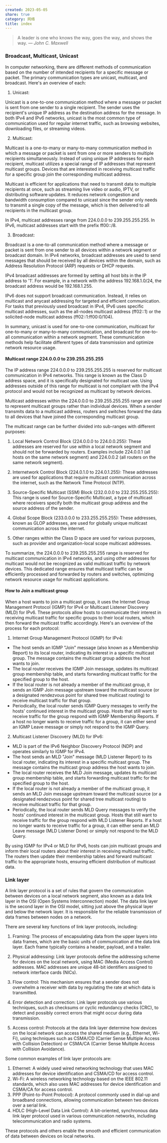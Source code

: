 ```yaml
---
created: 2023-05-05
share: true
category: 网络
title: index
---
```


> A leader is one who knows the way, goes the way, and shows the way.
> — <cite>John C. Maxwell</cite>

### Broadcast, Multicast, Unicast
In computer networking, there are different methods of communication based on the number of intended recipients for a specific message or packet. The primary communication types are unicast, multicast, and broadcast. Here's an overview of each:

1. Unicast:

Unicast is a one-to-one communication method where a message or packet is sent from one sender to a single recipient. The sender uses the recipient's unique IP address as the destination address for the message. In both IPv4 and IPv6 networks, unicast is the most common type of communication used for regular internet traffic, such as browsing websites, downloading files, or streaming videos.

2. Multicast:

Multicast is a one-to-many or many-to-many communication method in which a message or packet is sent from one or more senders to multiple recipients simultaneously. Instead of using unique IP addresses for each recipient, multicast utilizes a special range of IP addresses that represent multicast groups. Devices that are interested in receiving multicast traffic for a specific group join the corresponding multicast address.

Multicast is efficient for applications that need to transmit data to multiple recipients at once, such as streaming live video or audio, IPTV, or distributing software updates. It reduces network congestion and bandwidth consumption compared to unicast since the sender only needs to transmit a single copy of the message, which is then delivered to all recipients in the multicast group.

In IPv4, multicast addresses range from 224.0.0.0 to 239.255.255.255. In IPv6, multicast addresses start with the prefix ff00::/8.

3. Broadcast:

Broadcast is a one-to-all communication method where a message or packet is sent from one sender to all devices within a network segment or broadcast domain. In IPv4 networks, broadcast addresses are used to send messages that should be received by all devices within the domain, such as Address Resolution Protocol (ARP) requests or DHCP requests.

IPv4 broadcast addresses are formed by setting all host bits in the IP address to '1'. For example, in a network with the address 192.168.1.0/24, the broadcast address would be 192.168.1.255.

IPv6 does not support broadcast communication. Instead, it relies on multicast and anycast addressing for targeted and efficient communication. For tasks that previously used broadcast in IPv4, IPv6 uses specific multicast addresses, such as the all-nodes multicast address (ff02::1) or the solicited-node multicast address (ff02::1:ff00:0/104).

In summary, unicast is used for one-to-one communication, multicast for one-to-many or many-to-many communication, and broadcast for one-to-all communication within a network segment. These communication methods help facilitate different types of data transmission and optimize network resource usage.


#### Multicast range 224.0.0.0 to 239.255.255.255
The IP address range 224.0.0.0 to 239.255.255.255 is reserved for multicast communication in IPv4 networks. This range is known as the Class D address space, and it is specifically designated for multicast use. Using addresses outside of this range for multicast is not compliant with the IPv4 protocol and would not be recognized as multicast by network devices.

Multicast addresses within the 224.0.0.0 to 239.255.255.255 range are used to represent multicast groups rather than individual devices. When a sender transmits data to a multicast address, routers and switches forward the data to all devices that have joined the corresponding multicast group.

The multicast range can be further divided into sub-ranges with different purposes:

1. Local Network Control Block (224.0.0.0 to 224.0.0.255): These addresses are reserved for use within a local network segment and should not be forwarded by routers. Examples include 224.0.0.1 (all hosts on the same network segment) and 224.0.0.2 (all routers on the same network segment).

2. Internetwork Control Block (224.0.1.0 to 224.0.1.255): These addresses are used for applications that require multicast communication across the internet, such as the Network Time Protocol (NTP).

3. Source-Specific Multicast (SSM) Block (232.0.0.0 to 232.255.255.255): This range is used for Source-Specific Multicast, a type of multicast where receivers specify both the multicast group address and the source address of the sender.

4. Global Scope Block (233.0.0.0 to 233.255.255.255): These addresses, known as GLOP addresses, are used for globally unique multicast communication across the internet.

5. Other ranges within the Class D space are used for various purposes, such as provider and organization-local scope multicast addresses.

To summarize, the 224.0.0.0 to 239.255.255.255 range is reserved for multicast communication in IPv4 networks, and using other addresses for multicast would not be recognized as valid multicast traffic by network devices. This dedicated range ensures that multicast traffic can be efficiently processed and forwarded by routers and switches, optimizing network resource usage for multicast applications.


#### How to Join a multicast group
When a host wants to join a multicast group, it uses the Internet Group Management Protocol (IGMP) for IPv4 or Multicast Listener Discovery (MLD) for IPv6. These protocols allow hosts to communicate their interest in receiving multicast traffic for specific groups to their local routers, which then forward the multicast traffic accordingly. Here's an overview of the process for each protocol:

1. Internet Group Management Protocol (IGMP) for IPv4:

- The host sends an IGMP "Join" message (also known as a Membership Report) to its local router, indicating its interest in a specific multicast group. The message contains the multicast group address the host wants to join.
- The local router receives the IGMP Join message, updates its multicast group membership table, and starts forwarding multicast traffic for the specified group to the host.
- If the local router is not already a member of the multicast group, it sends an IGMP Join message upstream toward the multicast source (or a designated rendezvous point for shared tree multicast routing) to receive multicast traffic for that group.
- Periodically, the local router sends IGMP Query messages to verify the hosts' continued interest in the multicast group. Hosts that still want to receive traffic for the group respond with IGMP Membership Reports. If a host no longer wants to receive traffic for a group, it can either send an IGMP Leave message or simply not respond to the IGMP Query.

2. Multicast Listener Discovery (MLD) for IPv6:

- MLD is part of the IPv6 Neighbor Discovery Protocol (NDP) and operates similarly to IGMP for IPv4.
- The host sends an MLD "Join" message (MLD Listener Report) to its local router, indicating its interest in a specific multicast group. The message contains the multicast group address the host wants to join.
- The local router receives the MLD Join message, updates its multicast group membership table, and starts forwarding multicast traffic for the specified group to the host.
- If the local router is not already a member of the multicast group, it sends an MLD Join message upstream toward the multicast source (or a designated rendezvous point for shared tree multicast routing) to receive multicast traffic for that group.
- Periodically, the local router sends MLD Query messages to verify the hosts' continued interest in the multicast group. Hosts that still want to receive traffic for the group respond with MLD Listener Reports. If a host no longer wants to receive traffic for a group, it can either send an MLD Leave message (MLD Listener Done) or simply not respond to the MLD Query.

By using IGMP for IPv4 or MLD for IPv6, hosts can join multicast groups and inform their local routers about their interest in receiving multicast traffic. The routers then update their membership tables and forward multicast traffic to the appropriate hosts, ensuring efficient distribution of multicast data.


### Link layer
A link layer protocol is a set of rules that govern the communication between devices on a local network segment, also known as a data link layer in the OSI (Open Systems Interconnection) model. The data link layer is the second layer in the OSI model, sitting just above the physical layer and below the network layer. It is responsible for the reliable transmission of data frames between nodes on a network.

There are several key functions of link layer protocols, including:

1. Framing: The process of encapsulating data from the upper layers into data frames, which are the basic units of communication at the data link layer. Each frame typically contains a header, payload, and a trailer.

2. Physical addressing: Link layer protocols define the addressing scheme for devices on the local network, using MAC (Media Access Control) addresses. MAC addresses are unique 48-bit identifiers assigned to network interface cards (NICs).

3. Flow control: This mechanism ensures that a sender does not overwhelm a receiver with data by regulating the rate at which data is transmitted.

4. Error detection and correction: Link layer protocols use various techniques, such as checksums or cyclic redundancy checks (CRC), to detect and possibly correct errors that might occur during data transmission.

5. Access control: Protocols at the data link layer determine how devices on the local network can access the shared medium (e.g., Ethernet, Wi-Fi), using techniques such as CSMA/CD (Carrier Sense Multiple Access with Collision Detection) or CSMA/CA (Carrier Sense Multiple Access with Collision Avoidance).

Some common examples of link layer protocols are:

1. Ethernet: A widely used wired networking technology that uses MAC addresses for device identification and CSMA/CD for access control.
2. Wi-Fi: A wireless networking technology based on the IEEE 802.11 standards, which also uses MAC addresses for device identification and CSMA/CA for access control.
3. PPP (Point-to-Point Protocol): A protocol commonly used in dial-up and broadband connections, allowing communication between two devices over a serial link.
4. HDLC (High-Level Data Link Control): A bit-oriented, synchronous data link layer protocol used in various communication networks, including telecommunication and radio systems.

These protocols and others enable the smooth and efficient communication of data between devices on local networks.

